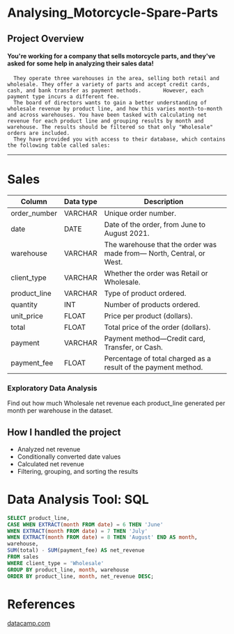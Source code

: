 # Analysing_Motorcycle-Spare-Parts
## Project Overview
#### You're working for a company that sells motorcycle parts, and they've asked for some help in analyzing their sales data!
      They operate three warehouses in the area, selling both retail and wholesale. They offer a variety of parts and accept credit cards, cash, and bank transfer as payment methods.       However, each payment type incurs a different fee.
      The board of directors wants to gain a better understanding of wholesale revenue by product line, and how this varies month-to-month and across warehouses. You have been tasked with calculating net revenue for each product line and grouping results by month and warehouse. The results should be filtered so that only "Wholesale" orders are included.
      They have provided you with access to their database, which contains the following table called sales:
---
# Sales
| Column       | Data type | Description                                                 |
|--------------|------------|-------------------------------------------------------------|
| order_number | VARCHAR    | Unique order number.                                        |
| date         | DATE       | Date of the order, from June to August 2021.                |
| warehouse    | VARCHAR    | The warehouse that the order was made from— North, Central, or West. |
| client_type  | VARCHAR    | Whether the order was Retail or Wholesale.                  |
| product_line | VARCHAR    | Type of product ordered.                                    |
| quantity     | INT        | Number of products ordered.                                 |
| unit_price   | FLOAT      | Price per product (dollars).                                |
| total        | FLOAT      | Total price of the order (dollars).                         |
| payment      | VARCHAR    | Payment method—Credit card, Transfer, or Cash.              |
| payment_fee  | FLOAT      | Percentage of total charged as a result of the payment method. |
### Exploratory Data Analysis
Find out how much Wholesale net revenue each product_line generated per month per warehouse in the dataset.
## How I handled the project
- Analyzed net revenue
- Conditionally converted date values
- Calculated net revenue
- Filtering, grouping, and sorting the results
# Data Analysis Tool: SQL
```sql
SELECT product_line,
CASE WHEN EXTRACT(month FROM date) = 6 THEN 'June'
WHEN EXTRACT(month FROM date) = 7 THEN 'July'
WHEN EXTRACT(month FROM date) = 8 THEN 'August' END AS month,
warehouse,
SUM(total) - SUM(payment_fee) AS net_revenue
FROM sales
WHERE client_type = 'Wholesale'
GROUP BY product_line, month, warehouse
ORDER BY product_line, month, net_revenue DESC;
```
# References
[datacamp.com](https://datacamp.com/learn/projects)
